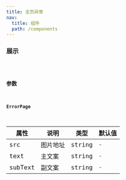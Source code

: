 ```yaml
---
title: 全页异常
nav:
  title: 组件
  path: /components
---
```


### 展示

<code src="./demo/basic.tsx" />

### 参数

#### ErrorPage

| 属性 | 说明 | 类型 | 默认值 |
| --- | --- | --- | --- |
| src |  图片地址 |  string  | `-` |
| text |   主文案 |   string  | `-` |
| subText |   副文案 |   string  | `-` |
